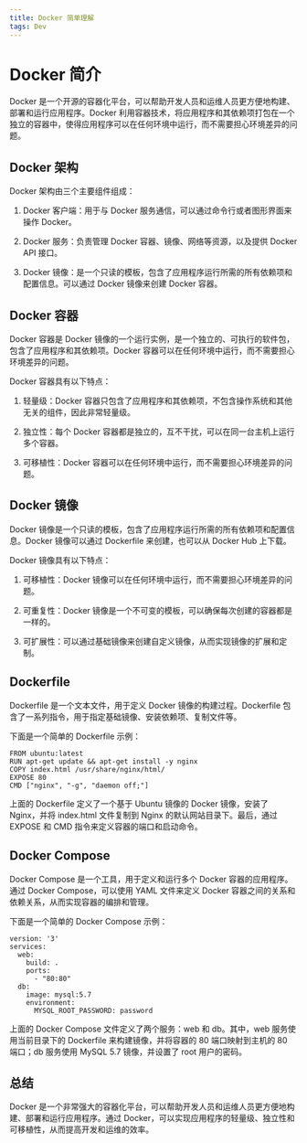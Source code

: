 ```yaml
---
title: Docker 简单理解
tags: Dev
---
```


# Docker 简介

Docker 是一个开源的容器化平台，可以帮助开发人员和运维人员更方便地构建、部署和运行应用程序。Docker 利用容器技术，将应用程序和其依赖项打包在一个独立的容器中，使得应用程序可以在任何环境中运行，而不需要担心环境差异的问题。<!--more-->

## Docker 架构

Docker 架构由三个主要组件组成：

1. Docker 客户端：用于与 Docker 服务通信，可以通过命令行或者图形界面来操作 Docker。

2. Docker 服务：负责管理 Docker 容器、镜像、网络等资源，以及提供 Docker API 接口。

3. Docker 镜像：是一个只读的模板，包含了应用程序运行所需的所有依赖项和配置信息。可以通过 Docker 镜像来创建 Docker 容器。

## Docker 容器

Docker 容器是 Docker 镜像的一个运行实例，是一个独立的、可执行的软件包，包含了应用程序和其依赖项。Docker 容器可以在任何环境中运行，而不需要担心环境差异的问题。

Docker 容器具有以下特点：

1. 轻量级：Docker 容器只包含了应用程序和其依赖项，不包含操作系统和其他无关的组件，因此非常轻量级。

2. 独立性：每个 Docker 容器都是独立的，互不干扰，可以在同一台主机上运行多个容器。

3. 可移植性：Docker 容器可以在任何环境中运行，而不需要担心环境差异的问题。

## Docker 镜像

Docker 镜像是一个只读的模板，包含了应用程序运行所需的所有依赖项和配置信息。Docker 镜像可以通过 Dockerfile 来创建，也可以从 Docker Hub 上下载。

Docker 镜像具有以下特点：

1. 可移植性：Docker 镜像可以在任何环境中运行，而不需要担心环境差异的问题。

2. 可重复性：Docker 镜像是一个不可变的模板，可以确保每次创建的容器都是一样的。

3. 可扩展性：可以通过基础镜像来创建自定义镜像，从而实现镜像的扩展和定制。

## Dockerfile

Dockerfile 是一个文本文件，用于定义 Docker 镜像的构建过程。Dockerfile 包含了一系列指令，用于指定基础镜像、安装依赖项、复制文件等。

下面是一个简单的 Dockerfile 示例：

```
FROM ubuntu:latest
RUN apt-get update && apt-get install -y nginx
COPY index.html /usr/share/nginx/html/
EXPOSE 80
CMD ["nginx", "-g", "daemon off;"]
```

上面的 Dockerfile 定义了一个基于 Ubuntu 镜像的 Docker 镜像，安装了 Nginx，并将 index.html 文件复制到 Nginx 的默认网站目录下。最后，通过 EXPOSE 和 CMD 指令来定义容器的端口和启动命令。

## Docker Compose

Docker Compose 是一个工具，用于定义和运行多个 Docker 容器的应用程序。通过 Docker Compose，可以使用 YAML 文件来定义 Docker 容器之间的关系和依赖关系，从而实现容器的编排和管理。

下面是一个简单的 Docker Compose 示例：

```
version: '3'
services:
  web:
    build: .
    ports:
      - "80:80"
  db:
    image: mysql:5.7
    environment:
      MYSQL_ROOT_PASSWORD: password
```

上面的 Docker Compose 文件定义了两个服务：web 和 db。其中，web 服务使用当前目录下的 Dockerfile 来构建镜像，并将容器的 80 端口映射到主机的 80 端口；db 服务使用 MySQL 5.7 镜像，并设置了 root 用户的密码。

## 总结

Docker 是一个非常强大的容器化平台，可以帮助开发人员和运维人员更方便地构建、部署和运行应用程序。通过 Docker，可以实现应用程序的轻量级、独立性和可移植性，从而提高开发和运维的效率。